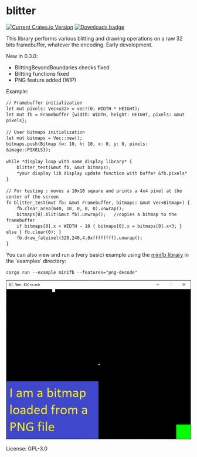 # blitter

[![Current Crates.io Version](https://img.shields.io/crates/v/blitter.svg)](https://crates.io/crates/blitter)
[![Downloads badge](https://img.shields.io/crates/d/blitter.svg)](https://crates.io/crates/blitter)

This library performs various blitting and drawing operations on a raw 32 bits framebuffer, whatever the encoding.
Early development.

New in 0.3.0:
- BlittingBeyondBoundaries checks fixed
- Blitting functions fixed
- PNG feature added (WIP)

Example:
```
// Framebuffer initialization
let mut pixels: Vec<u32> = vec!(0; WIDTH * HEIGHT);
let mut fb = Framebuffer {width: WIDTH, height: HEIGHT, pixels: &mut pixels};

// User bitmaps initialization
let mut bitmaps = Vec::new();
bitmaps.push(Bitmap {w: 10, h: 10, x: 0, y: 0, pixels: &image::PIXELS});

while *display loop with some display library* {
    blitter_test(&mut fb, &mut bitmaps);
    *your display lib display update function with buffer &fb.pixels*
}

// For testing : moves a 10x10 square and prints a 4x4 pixel at the center of the screen
fn blitter_test(mut fb: &mut Framebuffer, bitmaps: &mut Vec<Bitmap>) {
    fb.clear_area(640, 10, 0, 0, 0).unwrap();
    bitmaps[0].blit(&mut fb).unwrap();   //copies a bitmap to the framebuffer
    if bitmaps[0].x < WIDTH - 10 { bitmaps[0].x = bitmaps[0].x+3; } else { fb.clear(0); }
    fb.draw_fatpixel(320,240,4,0xffffffff).unwrap();
}
```

You can also view and run a (very basic) example using the [minifb library](https://crates.io/crates/minifb) in the 'examples' directory:
```
cargo run --example minifb --features="png-decode"
```
![Screenshot](resources/screenshot.png)

License: GPL-3.0
